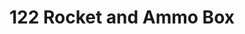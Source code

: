 ---
title: "122 Rocket and Ammo Box"
price: 0 
desc: ""
img_path: "/assets/img/DP-35019.jpg"
brand: AMMO
available: true
special_offer: false
new: false
soon: false
cat: "Plasticne-Makete"
subcat: "PM-DIOPARK"
subsubcat: ""
---